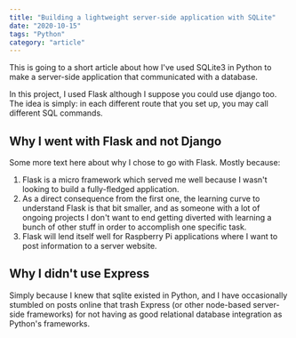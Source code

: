 ```yaml
---
title: "Building a lightweight server-side application with SQLite"
date: "2020-10-15"
tags: "Python"
category: "article"
---
```

This is going to a short article about how I've used SQLite3 in Python to make a server-side application that communicated with a database.

In this project, I used Flask although I suppose you could use django too. 
The idea is simply: in each different route that you set up, you may call different SQL commands. 

## Why I went with Flask and not Django
Some more text here about why I chose to go with Flask. 
Mostly because: 
1. Flask is a micro framework which served me well because I wasn't looking to build a fully-fledged application.
2. As a direct consequence from the first one, the learning curve to understand Flask is that bit smaller, and as someone with a lot of ongoing projects I don't want to end getting diverted with learning a bunch of other stuff in order to accomplish one specific task.
3. Flask will lend itself well for Raspberry Pi applications where I want to post information to a server website.

## Why I didn't use Express
Simply because I knew that sqlite existed in Python, and I have occasionally stumbled on posts online that trash Express (or other node-based server-side frameworks) for not having as good relational database integration as Python's frameworks.